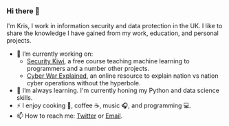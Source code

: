 ### Hi there 👋

I'm Kris, I work in information security and data protection in the UK. I like to share the knowledge I have gained from my work, education, and personal projects.

- 🔭 I’m currently working on:
  - [Security Kiwi](https://security.kiwi), a free course teaching machine learning to programmers and a number other projects.
  - [Cyber War Explained](https://github.com/krisbolton/cyber-warfare-explained), an online resource to explain nation vs nation cyber operations without the hyperbole.
- 🌱 I’m always learning. I'm currently honing my Python and data science skills.
- ⚡ I enjoy cooking :stew:, coffee :coffee:, music :headphones:, and programming :computer:.
- 📫 How to reach me: [Twitter](https://twitter.com/KrisBolton) or [Email](https://krisbolton.com/contact/).

